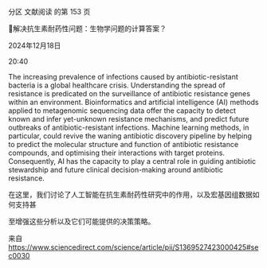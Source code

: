 分区 文献阅读 的第 153 页

解决抗生素耐药性问题：生物学问题的计算答案？

2024年12月18日

20:40



The increasing prevalence of infections caused by antibiotic-resistant bacteria is
a global healthcare crisis. Understanding the spread of resistance is predicated
on the surveillance of antibiotic resistance genes within an environment.
Bioinformatics and artificial intelligence (AI) methods applied
to metagenomic sequencing data offer the capacity to detect known and infer
yet-unknown resistance mechanisms, and predict future outbreaks of
antibiotic-resistant infections. Machine learning methods, in particular,
could revive the waning antibiotic discovery pipeline by helping to predict
the molecular structure and function of antibiotic resistance compounds,
and optimising their interactions with target proteins. Consequently, AI
has the capacity to play a central role in guiding antibiotic stewardship
and future clinical decision-making around antibiotic resistance.

在这里，我们讨论了人工智能在抗生素耐药性研究中的作用，以及宏基因组数据如何支持甚

至增强这些分析以及它们可能提供的决策策略。

来自 <https://www.sciencedirect.com/science/article/pii/S1369527423000425#sec0030>

